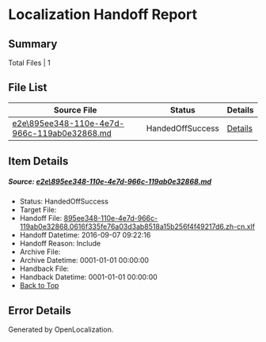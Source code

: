 # <a name='report-top'></a> Localization Handoff Report

## Summary
 Total Files | 1

## File List
 Source File | Status | Details 
 ----------- | ------ | ------- 
 [e2e\895ee348-110e-4e7d-966c-119ab0e32868.md](https://github.com/OpenLocalizationTestOrg/ol-test0/blob/731ddd4a3ce03150398021f05d7e7dcb6288012a/e2e/895ee348-110e-4e7d-966c-119ab0e32868.md) | HandedOffSuccess | [Details](#4c5f55efb48c3655b52e5c942d1310575530a9ed4)

## Item Details
##### <a name='4c5f55efb48c3655b52e5c942d1310575530a9ed4'></a> Source: [e2e\895ee348-110e-4e7d-966c-119ab0e32868.md](https://github.com/OpenLocalizationTestOrg/ol-test0/blob/731ddd4a3ce03150398021f05d7e7dcb6288012a/e2e/895ee348-110e-4e7d-966c-119ab0e32868.md)
* Status: HandedOffSuccess
* Target File: 
* Handoff File: [895ee348-110e-4e7d-966c-119ab0e32868.0616f335fe76a03d3ab8518a15b256f4f49217d6.zh-cn.xlf](https://github.com/OpenLocalizationTestOrg/ol-test0-handoff/blob/a55cdd1e9c97d158c1f48ef773cc822e2294895f/ol-handoff/OpenLocalizationTestOrg/ol-test0-zhcn/ci/ht/895ee348-110e-4e7d-966c-119ab0e32868.0616f335fe76a03d3ab8518a15b256f4f49217d6.zh-cn.xlf)
* Handoff Datetime: 2016-09-07 09:22:16
* Handoff Reason: Include
* Archive File: 
* Archive Datetime: 0001-01-01 00:00:00
* Handback File: 
* Handback Datetime: 0001-01-01 00:00:00
* [Back to Top](#report-top)


## Error Details

Generated by OpenLocalization.
